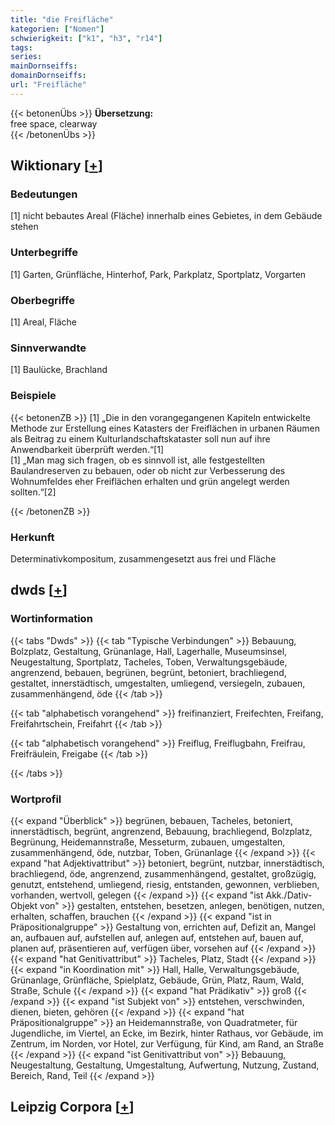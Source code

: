 ```yaml
---
title: "die Freifläche"
kategorien: ["Nomen"]
schwierigkeit: ["k1", "h3", "r14"]
tags:
series:
mainDornseiffs:
domainDornseiffs:
url: "Freifläche"
---
```


{{< betonenÜbs >}}
**Übersetzung:**  
free space, clearway  
{{< /betonenÜbs >}}

## Wiktionary [[+](https://de.wiktionary.org/wiki/Freifläche)]

### Bedeutungen
[1] nicht bebautes Areal (Fläche) innerhalb eines Gebietes, in dem Gebäude stehen  

### Unterbegriffe
[1] Garten, Grünfläche, Hinterhof, Park, Parkplatz, Sportplatz, Vorgarten  

### Oberbegriffe
[1] Areal, Fläche  

### Sinnverwandte
[1] Baulücke, Brachland  

### Beispiele
{{< betonenZB >}}
[1] „Die in den vorangegangenen Kapiteln entwickelte Methode zur Erstellung eines Katasters der Freiflächen in urbanen Räumen als Beitrag zu einem Kulturlandschaftskataster soll nun auf ihre Anwendbarkeit überprüft werden.“[1]  
[1] „Man mag sich fragen, ob es sinnvoll ist, alle festgestellten Baulandreserven zu bebauen, oder ob nicht zur Verbesserung des Wohnumfeldes eher Freiflächen erhalten und grün angelegt werden sollten.“[2]  

{{< /betonenZB >}}
### Herkunft
Determinativkompositum, zusammengesetzt aus frei und Fläche  



## dwds [[+](https://www.dwds.de/wb/Freifläche)]

### Wortinformation
{{< tabs "Dwds" >}}
{{< tab "Typische Verbindungen" >}}
Bebauung, Bolzplatz, Gestaltung, Grünanlage, Hall, Lagerhalle, Museumsinsel, Neugestaltung, Sportplatz, Tacheles, Toben, Verwaltungsgebäude, angrenzend, bebauen, begrünen, begrünt, betoniert, brachliegend, gestaltet, innerstädtisch, umgestalten, umliegend, versiegeln, zubauen, zusammenhängend, öde
{{< /tab >}}

{{< tab "alphabetisch vorangehend" >}}
freifinanziert, Freifechten, Freifang, Freifahrtschein, Freifahrt
{{< /tab >}}

{{< tab "alphabetisch vorangehend" >}}
Freiflug, Freiflugbahn, Freifrau, Freifräulein, Freigabe
{{< /tab >}}

{{< /tabs >}}

### Wortprofil
{{< expand "Überblick" >}} begrünen, bebauen, Tacheles, betoniert, innerstädtisch, begrünt, angrenzend, Bebauung, brachliegend, Bolzplatz, Begrünung, Heidemannstraße, Messeturm, zubauen, umgestalten, zusammenhängend, öde, nutzbar, Toben, Grünanlage {{< /expand >}}
{{< expand "hat Adjektivattribut" >}} betoniert, begrünt, nutzbar, innerstädtisch, brachliegend, öde, angrenzend, zusammenhängend, gestaltet, großzügig, genutzt, entstehend, umliegend, riesig, entstanden, gewonnen, verblieben, vorhanden, wertvoll, gelegen {{< /expand >}}
{{< expand "ist Akk./Dativ-Objekt von" >}} gestalten, entstehen, besetzen, anlegen, benötigen, nutzen, erhalten, schaffen, brauchen {{< /expand >}}
{{< expand "ist in Präpositionalgruppe" >}} Gestaltung von, errichten auf, Defizit an, Mangel an, aufbauen auf, aufstellen auf, anlegen auf, entstehen auf, bauen auf, planen auf, präsentieren auf, verfügen über, vorsehen auf {{< /expand >}}
{{< expand "hat Genitivattribut" >}} Tacheles, Platz, Stadt {{< /expand >}}
{{< expand "in Koordination mit" >}} Hall, Halle, Verwaltungsgebäude, Grünanlage, Grünfläche, Spielplatz, Gebäude, Grün, Platz, Raum, Wald, Straße, Schule {{< /expand >}}
{{< expand "hat Prädikativ" >}} groß {{< /expand >}}
{{< expand "ist Subjekt von" >}} entstehen, verschwinden, dienen, bieten, gehören {{< /expand >}}
{{< expand "hat Präpositionalgruppe" >}} an Heidemannstraße, von Quadratmeter, für Jugendliche, im Viertel, an Ecke, im Bezirk, hinter Rathaus, vor Gebäude, im Zentrum, im Norden, vor Hotel, zur Verfügung, für Kind, am Rand, an Straße {{< /expand >}}
{{< expand "ist Genitivattribut von" >}} Bebauung, Neugestaltung, Gestaltung, Umgestaltung, Aufwertung, Nutzung, Zustand, Bereich, Rand, Teil {{< /expand >}}

## Leipzig Corpora [[+](https://corpora.uni-leipzig.de/en/res?word=Freifläche&corpusId=deu_newscrawl-public_2018)]

